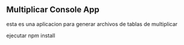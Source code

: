 ## Multiplicar Console App

esta es una aplicacion para generar archivos de tablas de multiplicar


ejecutar npm install
